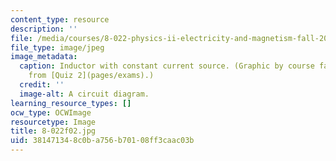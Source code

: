 ```yaml
---
content_type: resource
description: ''
file: /media/courses/8-022-physics-ii-electricity-and-magnetism-fall-2002/381471348c0ba756b70108ff3caac03b_8-022f02.jpg
file_type: image/jpeg
image_metadata:
  caption: Inductor with constant current source. (Graphic by course faculty, adapted
    from [Quiz 2](pages/exams).)
  credit: ''
  image-alt: A circuit diagram.
learning_resource_types: []
ocw_type: OCWImage
resourcetype: Image
title: 8-022f02.jpg
uid: 38147134-8c0b-a756-b701-08ff3caac03b
---
```

